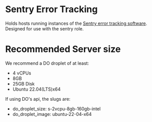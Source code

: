 # Sentry Error Tracking

Holds hosts running instances of the [Sentry error tracking software](https://sentry.io). Designed for use with the sentry role.

# Recommended Server size
We recommend a DO droplet of at least:
- 4 vCPUs
- 8GB
- 25GB Disk
- Ubuntu 22.04(LTS)x64

If using DO's api, the slugs are:
- do_droplet_size: s-2vcpu-8gb-160gb-intel
- do_droplet_image: ubuntu-22-04-x64


